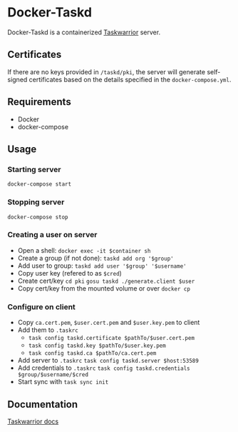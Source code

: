 # Docker-Taskd
Docker-Taskd is a containerized [Taskwarrior](https://taskwarrior.org/) server.

## Certificates
If there are no keys provided in `/taskd/pki`,
the server will generate self-signed certificates
based on the details specified in the `docker-compose.yml`.

## Requirements
- Docker
- docker-compose

## Usage
### Starting server
`docker-compose start`

### Stopping server
`docker-compose stop`

### Creating a user on server
- Open a shell: `docker exec -it $container sh`
- Create a group (if not done): `taskd add org '$group'`
- Add user to group: `taskd add user '$group' '$username'`
- Copy user key (refered to as `$cred`)
- Create cert/key `cd pki` `gosu taskd ./generate.client $user`
- Copy cert/key from the mounted volume or over `docker cp`

### Configure on client
- Copy `ca.cert.pem`, `$user.cert.pem` and `$user.key.pem` to client
- Add them to `.taskrc`
    - `task config taskd.certificate $pathTo/$user.cert.pem`
    - `task config taskd.key $pathTo/$user.key.pem`
    - `task config taskd.ca $pathTo/ca.cert.pem`
- Add server to `.taskrc` `task config taskd.server $host:53589`
- Add credentials to `.taskrc` `task config taskd.credentials $group/$username/$cred`
- Start sync with `task sync init`

## Documentation
[Taskwarrior docs](https://taskwarrior.org/docs/)
